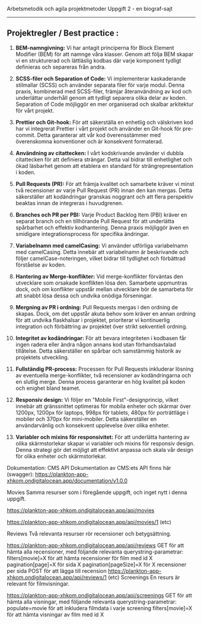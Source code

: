
Arbetsmetodik och agila projektmetoder Uppgift 2 - en biograf-sajt

------------------------------------------------------------
**Projektregler / Best practice :**
------------------------------------------------------------

1) **BEM-namngivning:**
Vi har antagit principerna för Block Element Modifier (BEM) för att namnge våra klasser. Genom att följa BEM skapar vi en strukturerad och lättläslig kodbas där varje komponent tydligt definieras och separeras från andra.

2) **SCSS-filer och Separation of Code:**
Vi implementerar kaskaderande stilmallar (SCSS) och använder separata filer för varje modul. Denna praxis, kombinerad med SCSS-filer, främjar återanvändning av kod och underlättar underhåll genom att tydligt separera olika delar av koden. Separation of Code möjliggör en mer organiserad och skalbar arkitektur för vårt projekt.

3) **Prettier och Git-hook:**
För att säkerställa en enhetlig och välskriven kod har vi integrerat Prettier i vårt projekt och använder en Git-hook för pre-commit. Detta garanterar att vår kod överensstämmer med överenskomna konventioner och är konsekvent formaterad.

4) **Användning av citattecken:**
I vårt kodskrivande använder vi dubbla citattecken för att definiera strängar. Detta val bidrar till enhetlighet och ökad läsbarhet genom att etablera en standard för strängrepresentation i koden.

5) **Pull Requests (PR):**
För att främja kvalitet och samarbete kräver vi minst två recensioner av varje Pull Request (PR) innan den kan mergas. Detta säkerställer att kodändringar granskas noggrant och att flera perspektiv beaktas innan de integreras i huvudgrenen.

6) **Branches och PR per PBI:**
Varje Product Backlog Item (PBI) kräver en separat branch och en tillhörande Pull Request för att underlätta spårbarhet och effektiv kodhantering. Denna praxis möjliggör även en smidigare integrationsprocess för specifika ändringar.

7) **Variabelnamn med camelCasing:**
Vi använder utförliga variabelnamn med camelCasing. Detta innebär att variabelnamn är beskrivande och följer camelCase-noteringen, vilket bidrar till tydlighet och förbättrad förståelse av koden.

8) **Hantering av Merge-konflikter:**
Vid merge-konflikter förväntas den utvecklare som orsakade konflikten lösa den. Samarbete uppmuntras dock, och om konflikter uppstår mellan utvecklare bör de samarbeta för att snabbt lösa dessa och undvika onödiga förseningar.

9) **Mergning av PR i ordning:**
Pull Requests mergas i den ordning de skapas. Dock, om det uppstår akuta behov som kräver en annan ordning för att undvika flaskhalsar i projektet, prioriterar vi kontinuerlig integration och förbättring av projektet över strikt sekventiell ordning.

10) **Integritet av kodändringar:**
För att bevara integriteten i kodbasen får ingen radera eller ändra någon annans kod utan förhandsavtalad tillåtelse. Detta säkerställer en spårbar och samstämmig historik av projektets utveckling.

11) **Fullständig PR-process:**
Processen för Pull Requests inkluderar lösning av eventuella merge-konflikter, två recensioner av kodändringarna och en slutlig merge. Denna process garanterar en hög kvalitet på koden och enighet bland teamet.

12) **Responsiv design:**
Vi följer en "Mobile First"-designprincip, vilket innebär att gränssnittet optimeras för mobila enheter och skärmar över 1200px, 1200px för laptops, 998px för tablets, 480px för porträttläge i mobiler och 370px för mini-mobiler. Detta säkerställer en användarvänlig och konsekvent upplevelse över olika enheter.

13) **Variabler och mixins för responsivitet:**
För att underlätta hantering av olika skärmstorlekar skapar vi variabler och mixins för responsiv design. Denna strategi gör det möjligt att effektivt anpassa och skala vår design för olika enheter och skärmstorlekar.


Dokumentation: CMS API
Dokumentation av CMS:ets API finns här (swagger): https://plankton-app-xhkom.ondigitalocean.app/documentation/v1.0.0 

Movies
Samma resurser som i föregående uppgift, och inget nytt i denna uppgift.

https://plankton-app-xhkom.ondigitalocean.app/api/movies 

https://plankton-app-xhkom.ondigitalocean.app/api/movies/1 (etc)


Reviews
Två relevanta resurser rör recensioner och betygsättning.

https://plankton-app-xhkom.ondigitalocean.app/api/reviews
GET för att hämta alla recensioner, med följande relevanta querystring-parametrar:
filters[movie]=X för att hämta recensioner för film med id X
pagination[page]=X för sida X
pagination[pageSize]=X för X recensioner per sida
POST för att lägga till recension
https://plankton-app-xhkom.ondigitalocean.app/api/reviews/1 (etc)
Screenings
En resurs är relevant för filmvisningar.

https://plankton-app-xhkom.ondigitalocean.app/api/screenings
GET för att hämta alla visningar, med följande relevanta querystring-parametrar:
populate=movie för att inkludera filmdata i varje screening
filters[movie]=X för att hämta visningar av film med id X